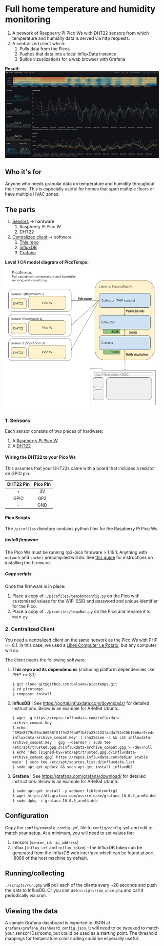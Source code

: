 # Full home temperature and humidity monitoring
1. A network of Raspberry Pi Pico Ws with DHT22 sensors from which temperature and humidity data is served via http requests.
2. A centralized client which:
   1. Pulls data from the Picos
   2. Pushes that data into a local InfluxData instance
   3. Builds vizualizations for a web browser with Grafana

**Result:**
![Grafana chart](images/grafana-graph.png "Grafana chart")

## Who it's for
Anyone who needs granular data on temperature and humidity throughout their home. This is especially useful for homes that span multiple floors or have multiple HVAC zones.

## The parts
1. [Sensors](#1-sensors) -> hardware
   1. Raspberry Pi Pico W
   2. DHT22
2. [Centralized client](#2-centralized-client) -> software
   1. [This repo](https://github.com/balsama/picotemps)
   2. [InfluxDB](https://www.influxdata.com/products/influxdb/)
   3. [Grafana](https://grafana.com/grafana/)

**Level 1 C4 model diagram of PicoTemps:**
![Level 1 C4 model diagram of PicoTemps](images/diagram.png "Level 1 C4 model diagram of PicoTemps")

### 1. Sensors
Each sensor consists of two pieces of hardware:
1. A [Raspberry Pi Pico W](https://www.amazon.com/Generic-Raspberry-Pi-Pico-W/dp/B0B72GV3K3)
2. A [DHT22](https://www.amazon.com/WWZMDiB-Digital-Temperature-Humidity-Measure-40-80%E2%84%83%EF%BC%88%C2%B10-5%E2%84%83%EF%BC%89/dp/B0BTVW39R2/ref=sr_1_6?crid=2Y2WO84YSC0VB)

#### Wiring the DHT22 to your Pico Ws
This assumes that your DHT22s came with a board that includes a resistor on GPIO pin.

| DHT22 Pin | Pico Pin |
|:---:|:---:|
| + | 3V |
| GPIO | GP2 |
| - | GND |

#### Pico Scripts
The `/picofiles` directory contains python files for the Raspberry Pi Pico Ws.

##### Install firmware
The Pico Ws must be running rp2-pico firmware > 1.19.1. Anything with `network` and `socket` precompiled will do. See
[this guide](https://projects.raspberrypi.org/en/projects/getting-started-with-the-pico/3) for instructions on installing the firmware.

##### Copy scripts
Once the firmware is in place:
1. Place a copy of `./picofiles/tempbotconfig.py` on the Pico with customized values for the WiFi SSID and password and unique identifier for the Pico.
2. Place a copy of `./picofiles/tempBot.py` on the Pico and rename it to `main.py`.

### 2. Centralized Client
You need a centralized client on the same network as the Pico Ws with PHP >= 8.1. In this case, we used a [Libre Computer Le Potato](https://www.amazon.com/Libre-Computer-AML-S905X-CC-Potato-64-bit/dp/B074P6BNGZ/?th=1); but any computer will do.

The client needs the following software:
1. **This repo and its dependencies** (including platform dependencies like PHP >= 8.1)
   ```
   $ git clone git@github.com:balsama/picotemps.git
   $ cd picotemps
   $ composer install 
   ```
2. **InfluxDB** | See https://portal.influxdata.com/downloads/ for detailed instructions. Below is an example for ARM64 Ubuntu.
   ```
   $ wget -q https://repos.influxdata.com/influxdata-archive_compat.key
   $ echo '393e8779c89ac8d958f81f942f9ad7fb82a25e133faddaf92e15b16e6ac9ce4c influxdata-archive_compat.key' | sha256sum -c && cat influxdata-archive_compat.key | gpg --dearmor | sudo tee /etc/apt/trusted.gpg.d/influxdata-archive_compat.gpg > /dev/null
   $ echo 'deb [signed-by=/etc/apt/trusted.gpg.d/influxdata-archive_compat.gpg] https://repos.influxdata.com/debian stable main' | sudo tee /etc/apt/sources.list.d/influxdata.list
   $ sudo apt-get update && sudo apt-get install influxdb2
   ```
3. **Grafana** | See https://grafana.com/grafana/download/ for detailed instructions. Below is an example for ARM64 Ubuntu
   ```
   $ sudo apt-get install -y adduser libfontconfig1
   $ wget https://dl.grafana.com/oss/release/grafana_10.0.3_arm64.deb
   $ sudo dpkg -i grafana_10.0.3_arm64.deb
   ```

## Configuration
Copy the `config/example.config.yml` file to `config/config.yml` and edit to match your setup. At a minimum, you will need to set values for:
1. sensors (`sensor_id: ip_address`)
2. influx (`influx_url` and `influx_token`) - the InfluxDB token can be generated from the InfluxDB web interface which can be found at port :8086 of the host machine by default.

## Running/collecting
`./scripts/run.php` will poll each of the clients every ~20 seconds and push the data to InfluxDB. Or you can use `scripts/run_once.php` and call it periodically via cron.

## Viewing the data
A sample Grafana dashboard is exported in JSON at `grafana/grafana_dashboard_config.json`. It will need to be tweaked to match your sensor IDs/rooms, but could be used as a starting point. The threshold mappings for temperature color coding could be especially useful.
